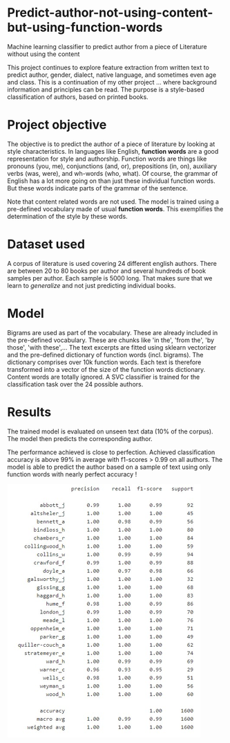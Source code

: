 # Predict-author-not-using-content-but-using-function-words
Machine learning classifier to predict author from a piece of Literature without using the content

This project continues to explore feature extraction from written text to predict author, gender, dialect, native language, and sometimes even age and class. This is a continuation of my other project ... where background information and principles can be read. The purpose is a style-based classification of authors, based on printed books.

# Project objective

The objective is to predict the author of a piece of literature by looking at style characteristics. In languages like English, **function words** are a good representation for style and authorship. Function words are things like pronouns (you, me), conjunctions (and, or), prepositions (in, on), auxiliary verbs (was, were), and wh-words (who, what). Of course, the grammar of English has a lot more going on than just these individual function words. But these words indicate parts of the grammar of the sentence.

Note that content related words are not used. The model is trained using a pre-defined vocabulary made of usual **function words**. This exemplifies the determination of the style by these words.

# Dataset used

A corpus of literature is used covering 24 different english authors. There are between 20 to 80 books per author and several hundreds of book samples per author. Each sample is 5000 long. That makes sure that we learn to *generalize* and not just predicting individual books.

# Model

Bigrams are used as part of the vocabulary. These are already included in the pre-defined vocabulary. These are chunks like 'in the', 'from the', 'by those', 'with these',...
The text excerpts are fitted using sklearn vectorizer and the pre-defined dictionary of function words (incl. bigrams). The dictionary comprises over 10k function words.
Each text is therefore transformed into a vector of the size of the function words dictionary. Content words are totally ignored.
A SVC classifier is trained for the classification task over the 24 possible authors.

# Results

The trained model is evaluated on unseen text data (10% of the corpus). The model then predicts the corresponding author.

The performance achieved is close to perfection. Achieved classification accuracy is above 99% in average with f1-scores > 0.99 on all authors. The model is able to predict the author based on a sample of text using only function words with nearly perfect accuracy !

![](metrics.jpg)
